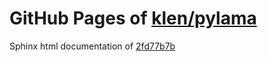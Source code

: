 GitHub Pages of [klen/pylama](https://github.com/klen/pylama.git)
===
Sphinx html documentation of [2fd77b7b](https://github.com/klen/pylama/tree/2fd77b7b9cd3601adb34104a22bbbbfea7f195cf)
